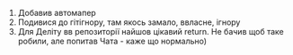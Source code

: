 1. Добавив автомапер
2. Подивися до гітігнору, там якось замало, ввласне, ігнору
3. Для Деліту вв репозиторії найшов цікавий return. Не бачив щоб таке робили, але попитав Чата - каже що нормально)
